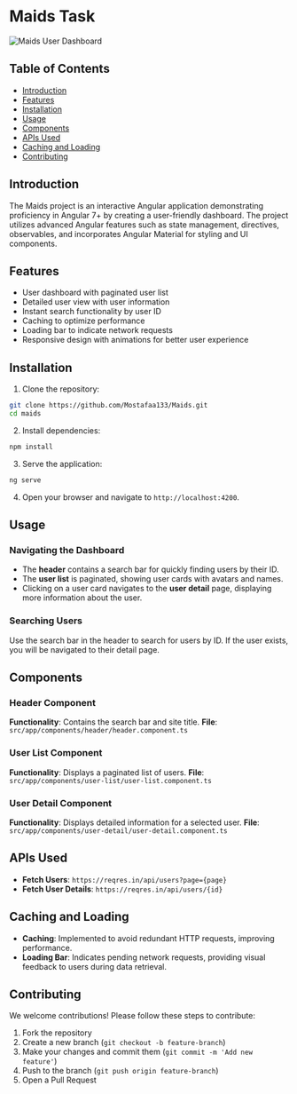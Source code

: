 # Maids Task

![Maids User Dashboard](https://media.licdn.com/dms/image/D4D0BAQHKeISUPckHSQ/company-logo_200_200/0/1686233842354/maids_cc_logo?e=2147483647&v=beta&t=-rkWgFVLSA5i7g-oWDyhaZrdHfLFcTC4IB_9CLG76_Q)

## Table of Contents
- [Introduction](#introduction)
- [Features](#features)
- [Installation](#installation)
- [Usage](#usage)
- [Components](#components)
- [APIs Used](#apis-used)
- [Caching and Loading](#caching-and-loading)
- [Contributing](#contributing)

## Introduction
The Maids project is an interactive Angular application demonstrating proficiency in Angular 7+ by creating a user-friendly dashboard. The project utilizes advanced Angular features such as state management, directives, observables, and incorporates Angular Material for styling and UI components.

## Features
- User dashboard with paginated user list
- Detailed user view with user information
- Instant search functionality by user ID
- Caching to optimize performance
- Loading bar to indicate network requests
- Responsive design with animations for better user experience

## Installation
1. Clone the repository:
```bash
git clone https://github.com/Mostafaa133/Maids.git
cd maids
```
2. Install dependencies:
```bash
npm install
```
3. Serve the application:
```bash
ng serve
```
4. Open your browser and navigate to `http://localhost:4200`.

## Usage

### Navigating the Dashboard
- The **header** contains a search bar for quickly finding users by their ID.
- The **user list** is paginated, showing user cards with avatars and names.
- Clicking on a user card navigates to the **user detail** page, displaying more information about the user.

### Searching Users
Use the search bar in the header to search for users by ID. If the user exists, you will be navigated to their detail page.

## Components

### Header Component
**Functionality**: Contains the search bar and site title.
**File**: `src/app/components/header/header.component.ts`

### User List Component
**Functionality**: Displays a paginated list of users.
**File**: `src/app/components/user-list/user-list.component.ts`

### User Detail Component
**Functionality**: Displays detailed information for a selected user.
**File**: `src/app/components/user-detail/user-detail.component.ts`

## APIs Used
- **Fetch Users**: `https://reqres.in/api/users?page={page}`
- **Fetch User Details**: `https://reqres.in/api/users/{id}`

## Caching and Loading
- **Caching**: Implemented to avoid redundant HTTP requests, improving performance.
- **Loading Bar**: Indicates pending network requests, providing visual feedback to users during data retrieval.

## Contributing
We welcome contributions! Please follow these steps to contribute:
1. Fork the repository
2. Create a new branch (`git checkout -b feature-branch`)
3. Make your changes and commit them (`git commit -m 'Add new feature'`)
4. Push to the branch (`git push origin feature-branch`)
5. Open a Pull Request
